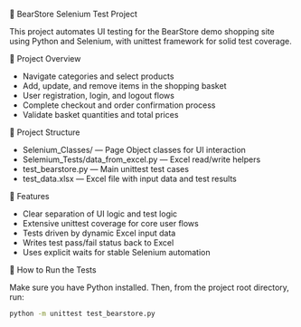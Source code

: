 🐻 BearStore Selenium Test Project

This project automates UI testing for the BearStore demo shopping site using Python and Selenium, with unittest framework for solid test coverage.

🛒 Project Overview

* Navigate categories and select products
* Add, update, and remove items in the shopping basket
* User registration, login, and logout flows
* Complete checkout and order confirmation process
* Validate basket quantities and total prices

📂 Project Structure

* Selenium_Classes/ — Page Object classes for UI interaction
* Selemium_Tests/data_from_excel.py — Excel read/write helpers
* test_bearstore.py — Main unittest test cases
* test_data.xlsx — Excel file with input data and test results

🧪 Features

* Clear separation of UI logic and test logic
* Extensive unittest coverage for core user flows
* Tests driven by dynamic Excel input data
* Writes test pass/fail status back to Excel
* Uses explicit waits for stable Selenium automation


🚀 How to Run the Tests

Make sure you have Python installed. Then, from the project root directory, run:

```bash
python -m unittest test_bearstore.py

